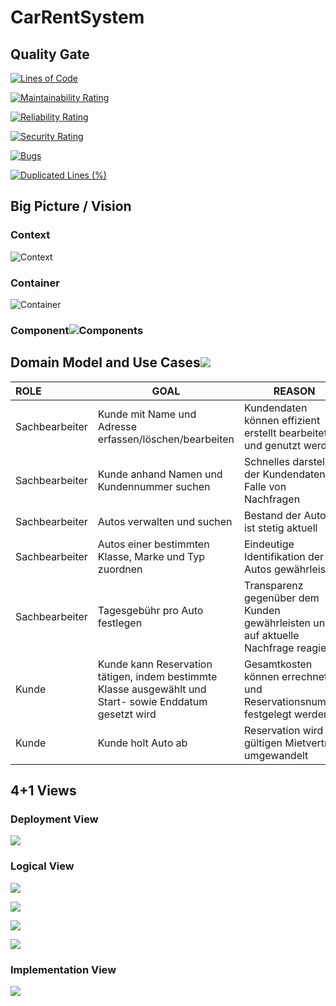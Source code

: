 

# CarRentSystem

## **Quality Gate**

[![Lines of Code](https://sonarcloud.io/api/project_badges/measure?project=EricLue_CarRentSystem&metric=ncloc)](https://sonarcloud.io/dashboard?id=EricLue_CarRentSystem)

[![Maintainability Rating](https://sonarcloud.io/api/project_badges/measure?project=EricLue_CarRentSystem&metric=sqale_rating)](https://sonarcloud.io/dashboard?id=EricLue_CarRentSystem)

[![Reliability Rating](https://sonarcloud.io/api/project_badges/measure?project=EricLue_CarRentSystem&metric=reliability_rating)](https://sonarcloud.io/dashboard?id=EricLue_CarRentSystem)

[![Security Rating](https://sonarcloud.io/api/project_badges/measure?project=EricLue_CarRentSystem&metric=security_rating)](https://sonarcloud.io/dashboard?id=EricLue_CarRentSystem)

[![Bugs](https://sonarcloud.io/api/project_badges/measure?project=EricLue_CarRentSystem&metric=bugs)](https://sonarcloud.io/dashboard?id=EricLue_CarRentSystem)

[![Duplicated Lines (%)](https://sonarcloud.io/api/project_badges/measure?project=EricLue_CarRentSystem&metric=duplicated_lines_density)](https://sonarcloud.io/dashboard?id=EricLue_CarRentSystem)



## **Big Picture / Vision**

### Context

![Context](./docs/Context.png)



### Container

![Container](./docs/Container.png)

### Component![Components](./docs/Component.png)



## Domain Model and Use Cases![](./docs/DomainModel.png)

| ROLE           | GOAL                                                         | REASON                                                       |
| :------------- | ------------------------------------------------------------ | ------------------------------------------------------------ |
| Sachbearbeiter | Kunde mit Name und Adresse erfassen/löschen/bearbeiten       | Kundendaten können effizient erstellt bearbeitet und genutzt werden |
| Sachbearbeiter | Kunde anhand Namen und Kundennummer suchen                   | Schnelles darstellen der Kundendaten im Falle von Nachfragen |
| Sachbearbeiter | Autos verwalten und suchen                                   | Bestand der Autos ist stetig aktuell                         |
| Sachbearbeiter | Autos einer bestimmten Klasse, Marke und Typ zuordnen        | Eindeutige Identifikation der Autos gewährleisten            |
| Sachbearbeiter | Tagesgebühr pro Auto festlegen                               | Transparenz gegenüber dem Kunden gewährleisten und auf aktuelle Nachfrage reagieren |
| Kunde          | Kunde kann Reservation tätigen, indem bestimmte Klasse ausgewählt und Start- sowie Enddatum gesetzt wird | Gesamtkosten können errechnet und Reservationsnummer festgelegt werden |
| Kunde          | Kunde holt Auto ab                                           | Reservation wird in gültigen Mietvertrag umgewandelt         |

## 4+1 Views

### Deployment View

![](./docs/Deployment_View.png)

### Logical View

![](./docs/Logical_View-Customer.png)

![](./docs/Logical_View-Car.png)

![](./docs/Logical_View-CarClass.png)

![](./docs/Logical_View-Reservation.png)

### Implementation View

![](./docs/Implementation_View.drawio.svg)

